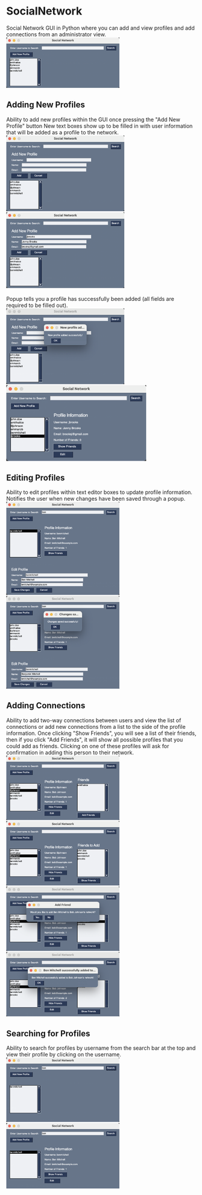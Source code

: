 # SocialNetwork
Social Network GUI in Python where you can add and view profiles and add connections from an administrator view.<br>
<img src = "images/FirstScreen.png" width = "300">

## Adding New Profiles
Ability to add new profiles within the GUI once pressing the "Add New Profile" button
New text boxes show up to be filled in with user information that will be added as a profile to the network.<br>
<img src="images/addNew.png" height="200">
<img src="images/addNew2.png" height="200"><br>
<br>
Popup tells you a profile has successfully been added (all fields are required to be filled out).<br>
<img src="images/addNewSuccess.png" height="200">
<img src="images/ProfileAdded.png" height="200"><br>

## Editing Profiles
Ability to edit profiles within text editor boxes to update profile information. Notifies the user when new changes have been saved through a popup.<br>
<img src="images/editProf.png" width = "300">
<img src="images/changesSaved.png" width = "300">

## Adding Connections
Ability to add two-way connections between users and view the list of connections or add new connections from a list to the side of the profile information. Once clicking "Show Friends", you will see a list of their friends, then if you click "Add Friends", it will show all possible profiles that you could add as friends. Clicking on one of these profiles will ask for confirmation in adding this person to their network. <br>
<img src="images/viewFriends.png" width = "300">
<img src="images/viewFriendsToAdd.png" width = "300">
<img src="images/addFriendQ.png" width = "300">
<img src="images/addFriendSuccess.png" width = "300">


## Searching for Profiles
Ability to search for profiles by username from the search bar at the top and view their profile by clicking on the username. <br>
<img src = "images/search.png" width = "300">
<img src = "images/searchProf2.png" width = "300">
